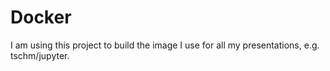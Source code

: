 # Docker

I am using this project to build the image I use for all my presentations, e.g. tschm/jupyter. 
